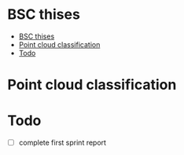 # BSC thises 

- [BSC thises](#bsc-thises)
- [Point cloud classification](#point-cloud-classification)
- [Todo](#todo)
# Point cloud classification 




# Todo

- [ ] complete first sprint report